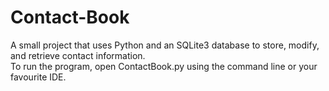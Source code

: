 # Contact-Book
 A small project that uses Python and an SQLite3 database to store, modify, and retrieve contact information.  
 To run the program, open ContactBook.py using the command line or your favourite IDE.
